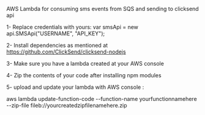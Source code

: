 AWS Lambda for consuming sms events from SQS and sending to clicksend api

1- Replace credentials with yours:
var smsApi = new api.SMSApi("USERNAME", "API_KEY");

2- Install dependencies as mentioned at https://github.com/ClickSend/clicksend-nodejs

3- Make sure you have a lambda created at your AWS console

4- Zip the contents of your code after installing npm modules

5- upload and update your lambda with AWS console :

aws lambda update-function-code --function-name yourfunctionnamehere --zip-file fileb://yourcreatedzipfilenamehere.zip 